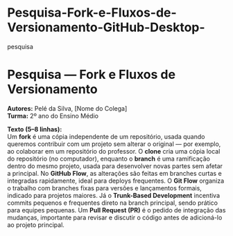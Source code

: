 # Pesquisa-Fork-e-Fluxos-de-Versionamento-GitHub-Desktop-
pesquisa
# Pesquisa — Fork e Fluxos de Versionamento

**Autores:** Pelé da Silva, [Nome do Colega]  
**Turma:** 2º ano do Ensino Médio

**Texto (5–8 linhas):**  
Um **fork** é uma cópia independente de um repositório, usada quando queremos contribuir com um projeto sem alterar o original — por exemplo, ao colaborar em um repositório do professor. O **clone** cria uma cópia local do repositório (no computador), enquanto o **branch** é uma ramificação dentro do mesmo projeto, usada para desenvolver novas partes sem afetar a principal. No **GitHub Flow**, as alterações são feitas em branches curtas e integradas rapidamente, ideal para deploys frequentes. O **Git Flow** organiza o trabalho com branches fixas para versões e lançamentos formais, indicado para projetos maiores. Já o **Trunk-Based Development** incentiva commits pequenos e frequentes direto na branch principal, sendo prático para equipes pequenas. Um **Pull Request (PR)** é o pedido de integração das mudanças, importante para revisar e discutir o código antes de adicioná-lo ao projeto principal.
